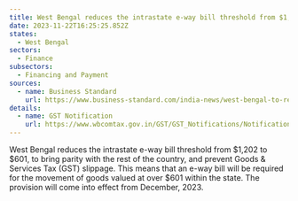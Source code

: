 ```yaml
---
title: West Bengal reduces the intrastate e-way bill threshold from $1,202 to $601
date: 2023-11-22T16:25:25.852Z
states:
  - West Bengal
sectors:
  - Finance
subsectors:
  - Financing and Payment
sources:
  - name: Business Standard
    url: https://www.business-standard.com/india-news/west-bengal-to-reduce-intrastate-e-way-bill-threshold-to-rs-50-000-123111300616_1.html
details:
  - name: GST Notification
    url: https://www.wbcomtax.gov.in/GST/GST_Notifications/Notification_02_2023_20231110.pdf
---
```

West Bengal reduces the intrastate e-way bill threshold from $1,202 to $601, to bring parity with the rest of the country, and prevent Goods & Services Tax (GST) slippage. This means that an e-way bill will be required for the movement of goods valued at over $601 within the state. The provision will come into effect from December, 2023.